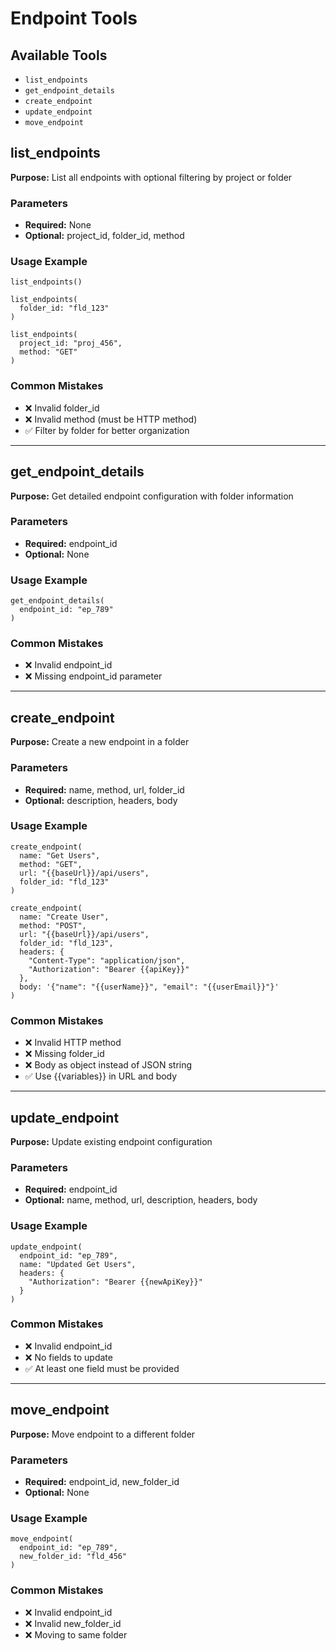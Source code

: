 # Endpoint Tools

## Available Tools
- `list_endpoints`
- `get_endpoint_details`
- `create_endpoint`
- `update_endpoint`
- `move_endpoint`

## list_endpoints

**Purpose:** List all endpoints with optional filtering by project or folder

### Parameters
- **Required:** None
- **Optional:** project_id, folder_id, method

### Usage Example
```
list_endpoints()

list_endpoints(
  folder_id: "fld_123"
)

list_endpoints(
  project_id: "proj_456",
  method: "GET"
)
```

### Common Mistakes
- ❌ Invalid folder_id
- ❌ Invalid method (must be HTTP method)
- ✅ Filter by folder for better organization

---

## get_endpoint_details

**Purpose:** Get detailed endpoint configuration with folder information

### Parameters
- **Required:** endpoint_id
- **Optional:** None

### Usage Example
```
get_endpoint_details(
  endpoint_id: "ep_789"
)
```

### Common Mistakes
- ❌ Invalid endpoint_id
- ❌ Missing endpoint_id parameter

---

## create_endpoint

**Purpose:** Create a new endpoint in a folder

### Parameters
- **Required:** name, method, url, folder_id
- **Optional:** description, headers, body

### Usage Example
```
create_endpoint(
  name: "Get Users",
  method: "GET",
  url: "{{baseUrl}}/api/users",
  folder_id: "fld_123"
)

create_endpoint(
  name: "Create User",
  method: "POST",
  url: "{{baseUrl}}/api/users",
  folder_id: "fld_123",
  headers: {
    "Content-Type": "application/json",
    "Authorization": "Bearer {{apiKey}}"
  },
  body: '{"name": "{{userName}}", "email": "{{userEmail}}"}'
)
```

### Common Mistakes
- ❌ Invalid HTTP method
- ❌ Missing folder_id
- ❌ Body as object instead of JSON string
- ✅ Use {{variables}} in URL and body

---

## update_endpoint

**Purpose:** Update existing endpoint configuration

### Parameters
- **Required:** endpoint_id
- **Optional:** name, method, url, description, headers, body

### Usage Example
```
update_endpoint(
  endpoint_id: "ep_789",
  name: "Updated Get Users",
  headers: {
    "Authorization": "Bearer {{newApiKey}}"
  }
)
```

### Common Mistakes
- ❌ Invalid endpoint_id
- ❌ No fields to update
- ✅ At least one field must be provided

---

## move_endpoint

**Purpose:** Move endpoint to a different folder

### Parameters
- **Required:** endpoint_id, new_folder_id
- **Optional:** None

### Usage Example
```
move_endpoint(
  endpoint_id: "ep_789",
  new_folder_id: "fld_456"
)
```

### Common Mistakes
- ❌ Invalid endpoint_id
- ❌ Invalid new_folder_id
- ❌ Moving to same folder